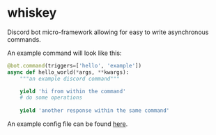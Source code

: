 # whiskey

Discord bot micro-framework allowing for easy to write asynchronous commands.

An example command will look like this:
```py
@bot.command(triggers=['hello', 'example'])
async def hello_world(*args, **kwargs):
    """an example discord command"""

    yield 'hi from within the command'
    # do some operations
    
    yield 'another response within the same command'
```

An example config file can be found [here](https://github.com/voxelost/whiskey/blob/master/example.config.json).
